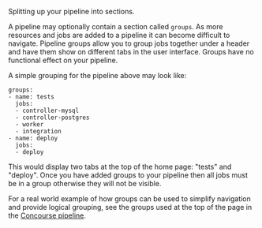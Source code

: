 Splitting up your pipeline into sections.

A pipeline may optionally contain a section called `groups`. As more resources and jobs are added to a pipeline it can become difficult to navigate. Pipeline groups allow you to group jobs together under a header and have them show on different tabs in the user interface. Groups have no functional effect on your pipeline.

A simple grouping for the pipeline above may look like:

	groups:
	- name: tests
	  jobs:
	  - controller-mysql
	  - controller-postgres
	  - worker
	  - integration
	- name: deploy
	  jobs:
	  - deploy

This would display two tabs at the top of the home page: "tests" and "deploy". Once you have added groups to your pipeline then all jobs must be in a group otherwise they will not be visible.

For a real world example of how groups can be used to simplify navigation and provide logical grouping, see the groups used at the top of the page in the [Concourse pipeline](https://ci.concourse-ci.org/).

